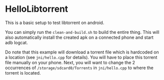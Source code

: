 HelloLibtorrent
===============

This is a basic setup to test libtorrent on android.

You can simply run the `clean-and-build.sh` to build the entire thing. This will also automatically install the created apk on a connected phone and start adb logcat.

Do note that this example will download a torrent file which is hardcoded on a location (see `jni/hello.cpp` for details). You will have to place this torrent file manually on your phone. Next, you will want to change the 2 occurrences of `/storage/sdcard0/Torrents` in `jni/hello.cpp` to where the torrent is located.

